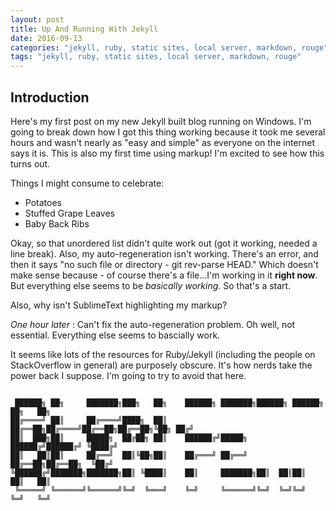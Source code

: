 ```yaml
---
layout: post
title: Up And Running With Jekyll
date: 2016-09-13
categories: "jekyll, ruby, static sites, local server, markdown, rouge"
tags: "jekyll, ruby, static sites, local server, markdown, rouge"
---
```


Introduction
------------
Here's my first post on my new Jekyll built blog running on Windows. I'm going to break down how I got this thing working because it took me several hours and wasn't nearly as "easy and simple" as everyone on the internet says it is. This is also my first time using markup! I'm excited to see how this turns out.

Things I might consume to celebrate:

- Potatoes
- Stuffed Grape Leaves
- Baby Back Ribs

Okay, so that unordered list didn't quite work out (got it working, needed a line break). Also, my auto-regeneration isn't working. There's an error, and then it says "no such file or directory - git rev-parse HEAD." Which doesn't make sense because - of course there's a file...I'm working in it <b>right now</b>. But everything else seems to be *basically working*. So that's a start.

Also, why isn't SublimeText highlighting my markup?

*One hour later* : Can't fix the auto-regeneration problem. Oh well, not essential. Everything else seems to bascially work.

It seems like lots of the resources for Ruby/Jekyll (including the people on StackOverflow in general) are purposely obscure. It's how nerds take the power back I suppose. I'm going to try to avoid that here.


```

 ██████╗ ██╗     ███████╗███╗   ██╗    ██████╗ ███████╗██████╗ ██████╗ ██╗   ██╗
██╔════╝ ██║     ██╔════╝████╗  ██║    ██╔══██╗██╔════╝██╔══██╗██╔══██╗╚██╗ ██╔╝
██║  ███╗██║     █████╗  ██╔██╗ ██║    ██████╔╝█████╗  ██████╔╝██████╔╝ ╚████╔╝ 
██║   ██║██║     ██╔══╝  ██║╚██╗██║    ██╔═══╝ ██╔══╝  ██╔══██╗██╔══██╗  ╚██╔╝  
╚██████╔╝███████╗███████╗██║ ╚████║    ██║     ███████╗██║  ██║██║  ██║   ██║   
 ╚═════╝ ╚══════╝╚══════╝╚═╝  ╚═══╝    ╚═╝     ╚══════╝╚═╝  ╚═╝╚═╝  ╚═╝   ╚═╝   
                                                                                
```